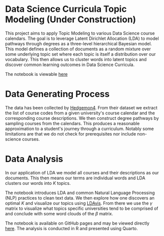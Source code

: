 # Data Science Curricula Topic Modeling (Under Construction)

This project aims to apply Topic Modeling to various Data Science course calendars. The goal is to leverage Latent Dirichlet Allocation (LDA) to model pathways through degrees as a three-level hierarchical Bayesian model. This model defines a collection of documents as a random mixture over some underlying topic set where each topic is itself a distribution over our vocabulary. This then allows us to cluster words into latent topics and discover common learning outcomes in Data Science Curricula.

The notebook is viewable [here](https://danyulll.github.io/UBCO-Curriucla-Analysis/)

# Data Generating Process

The data has been collected by [Hedgemon4](https://github.com/Hedgemon4/course-scraping). From their dataset we extract the list of course codes from a given university's course calendar and the corresponding course descriptions. We then construct degree pathways by sampling courses from the calendars. This produces a reasonable approximation to a student's journey through a curriculum. Notably some limitations are that we do not check for prerequisites nor include non-science courses.

# Data Analysis

In our application of LDA we model all courses and their descriptions as our documents. This then means our terms are individual words and LDA clusters our words into $K$ topics.

The notebook introduces LDA and common Natural Language Processing (NLP) practices to clean text data. We then explore how one discovers an optimal $K$ and visualize our topics using [LDAvis](https://github.com/cpsievert/LDAvis). From there we use the $\gamma$ matrix to visualize what topics specific universities tend to be comprised of and conclude with some word clouds of the $\beta$ matrix.

The notebook is available on GitHub pages and may be viewed directly  [here](https://danyulll.github.io/Curricula-Topic-Modeling/). The analysis is conducted in R and presented using Quarto.


